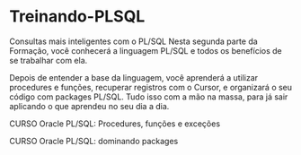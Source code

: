 # Treinando-PLSQL

Consultas mais inteligentes com o PL/SQL
Nesta segunda parte da Formação, você conhecerá a linguagem PL/SQL e todos os benefícios de se trabalhar com ela.

Depois de entender a base da linguagem, você aprenderá a utilizar procedures e funções, recuperar registros com o Cursor, e organizará o seu código com packages
PL/SQL. Tudo isso com a mão na massa, para já sair aplicando o que aprendeu no seu dia a dia.

CURSO
Oracle PL/SQL: Procedures, funções e exceções

CURSO
Oracle PL/SQL: dominando packages
